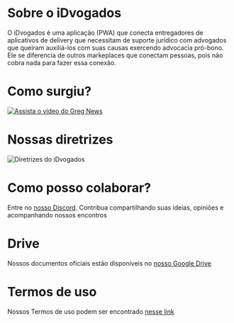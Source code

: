 # Sobre o iDvogados
O iDvogados é uma aplicação (PWA) que conecta entregadores de aplicativos de delivery que necessitam de suporte jurídico com advogados que queiram auxiliá-los com suas causas exercendo advocacia pró-bono.
Ele se diferencia de outros markeplaces que conectam pessoas, pois não cobra nada para fazer essa conexão.

# Como surgiu?
[![Assista o vídeo do Greg News](https://iili.io/JarXJj.png)](https://youtu.be/v3B9w6wWNQA?t=1865) 

# Nossas diretrizes
![Diretrizes do iDvogados](https://iili.io/JarfHv.png)

# Como posso colaborar?
Entre no [nosso Discord](https://discord.gg/b5a7Pct). Contribua compartilhando suas ideias, opiniões e acompanhando nossos encontros

# Drive
Nossos documentos oficiais estão disponíveis no [nosso Google Drive](https://drive.google.com/open?id=1ViXEGXaqolB2hwR5xazHvXEjQAlPupgj)

<!--
# Código de conduta
Nosso código de conduta pode ser encontrado [nesse link](code-of-conduct/)
-->
# Termos de uso
Nossos Termos de uso podem ser encontrado [nesse link](https://idvogados.github.io/termos-de-uso/)
